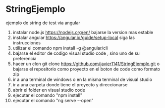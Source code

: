 # StringEjemplo
ejemplo de string de test via angular
1. instalar node.js https://nodejs.org/en/ bajarse la version mas estable
2. instalar angular https://angular.io/guide/setup-local siga las instrucciones 
3. utilizar el comando npm install -g @angular/cli
4. bajarse el editor de codigo visual studio code , sino uno de su preferencia
5. hacer un clon git clone https://github.com/javier1141/StringEjemplo.git o bajarse el repositorio como proyecto  en el boton de code como formato zip
6. ir a una terminal de windows o en la misma terminal de visual studio
7. ir a una carpeta donde tiene el proyecto y direccionarse
8. abrir el folder en visual studio code 
9. ejecutar el comando "npm install"
10. ejecutar el comando "ng serve --open"
